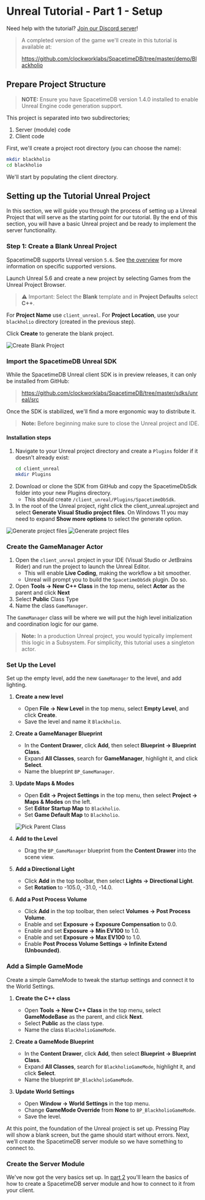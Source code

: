 # Unreal Tutorial - Part 1 - Setup

Need help with the tutorial? [Join our Discord server](https://discord.gg/spacetimedb)!

> A completed version of the game we'll create in this tutorial is available at:
>
> https://github.com/clockworklabs/SpacetimeDB/tree/master/demo/Blackholio

## Prepare Project Structure

> **NOTE:** Ensure you have SpacetimeDB version 1.4.0 installed to enable Unreal Engine code generation support.

This project is separated into two subdirectories;

1. Server (module) code
2. Client code

First, we'll create a project root directory (you can choose the name):

```bash
mkdir blackholio
cd blackholio
```

We'll start by populating the client directory.

## Setting up the Tutorial Unreal Project

In this section, we will guide you through the process of setting up a Unreal Project that will serve as the starting point for our tutorial. By the end of this section, you will have a basic Unreal project and be ready to implement the server functionality.

### Step 1: Create a Blank Unreal Project

SpacetimeDB supports Unreal version `5.6`. See [the overview](.) for more information on specific supported versions.

Launch Unreal 5.6 and create a new project by selecting Games from the Unreal Project Browser.

> ⚠️ Important: Select the **Blank** template and in **Project Defaults** select **C++**.

For **Project Name** use `client_unreal`.
For **Project Location**, use your `blackholio` directory (created in the previous step).

Click **Create** to generate the blank project.

![Create Blank Project](https://tmp-unreal-engine-tutorial-images.nyc3.digitaloceanspaces.com/part-1-01-create-project.png)

### Import the SpacetimeDB Unreal SDK

While the SpacetimeDB Unreal client SDK is in preview releases, it can only be installed from GitHub:

> https://github.com/clockworklabs/SpacetimeDB/tree/master/sdks/unreal/src

Once the SDK is stabilized, we'll find a more ergonomic way to distribute it.

> **Note:** Before beginning make sure to close the Unreal project and IDE.

#### Installation steps

1. Navigate to your Unreal project directory and create a `Plugins` folder if it doesn’t already exist:
   ```bash
   cd client_unreal
   mkdir Plugins
   ```
2. Download or clone the SDK from GitHub and copy the SpacetimeDbSdk folder into your new Plugins directory.
   - This should create `/client_unreal/Plugins/SpacetimeDbSdk`.
3. In the root of the Unreal project, right click the client_unreal.uproject and select **Generate Visual Studio project files**. On Windows 11 you may need to expand **Show more options** to select the generate option.

![Generate project files](https://tmp-unreal-engine-tutorial-images.nyc3.digitaloceanspaces.com/part-1-02-01-generate-project.png)
![Generate project files](https://tmp-unreal-engine-tutorial-images.nyc3.digitaloceanspaces.com/part-1-02-02-generate-project.png)

### Create the GameManager Actor

1. Open the `client_unreal` project in your IDE (Visual Studio or JetBrains Rider) and run the project to launch the Unreal Editor.
   - This will enable **Live Coding**, making the workflow a bit smoother.
   - Unreal will prompt you to build the `SpacetimeDbSdk` plugin. Do so.
2. Open **Tools -> New C++ Class** in the top menu, select **Actor** as the parent and click **Next**
3. Select **Public** Class Type
4. Name the class `GameManager`.

The `GameManager` class will be where we will put the high level initialization and coordination logic for our game.

> **Note:** In a production Unreal project, you would typically implement this logic in a Subsystem. For simplicity, this tutorial uses a singleton actor.

### Set Up the Level

Set up the empty level, add the new `GameManager` to the level, and add lighting.

1. **Create a new level**  
   - Open **File -> New Level** in the top menu, select **Empty Level**, and click **Create**.  
   - Save the level and name it `Blackholio`.

2. **Create a GameManager Blueprint**  
   - In the **Content Drawer**, click **Add**, then select **Blueprint -> Blueprint Class**.  
   - Expand **All Classes**, search for **GameManager**, highlight it, and click **Select**.  
   - Name the blueprint `BP_GameManager`.

3. **Update Maps & Modes**  
   - Open **Edit -> Project Settings** in the top menu, then select **Project -> Maps & Modes** on the left.  
   - Set **Editor Startup Map** to `Blackholio`.  
   - Set **Game Default Map** to `Blackholio`.
   
   ![Pick Parent Class](https://tmp-unreal-engine-tutorial-images.nyc3.digitaloceanspaces.com/part-1-03-create-blueprint.png)

4. **Add to the Level**  
   - Drag the `BP_GameManager` blueprint from the **Content Drawer** into the scene view.

5. **Add a Directional Light**  
   - Click **Add** in the top toolbar, then select **Lights -> Directional Light**.  
   - Set **Rotation** to -105.0, -31.0, -14.0.

6. **Add a Post Process Volume**  
   - Click **Add** in the top toolbar, then select **Volumes -> Post Process Volume**.  
   - Enable and set **Exposure -> Exposure Compensation** to 0.0.  
   - Enable and set **Exposure -> Min EV100** to 1.0.  
   - Enable and set **Exposure -> Max EV100** to 1.0.  
   - Enable **Post Process Volume Settings -> Infinite Extend (Unbounded)**.

### Add a Simple GameMode

Create a simple GameMode to tweak the startup settings and connect it to the World Settings.

1. **Create the C++ class**  
   - Open **Tools -> New C++ Class** in the top menu, select **GameModeBase** as the parent, and click **Next**.  
   - Select **Public** as the class type.  
   - Name the class `BlackholioGameMode`.

2. **Create a GameMode Blueprint**  
   - In the **Content Drawer**, click **Add**, then select **Blueprint -> Blueprint Class**.  
   - Expand **All Classes**, search for `BlackholioGameMode`, highlight it, and click **Select**.  
   - Name the blueprint `BP_BlackholioGameMode`.

3. **Update World Settings**  
   - Open **Window -> World Settings** in the top menu.  
   - Change **GameMode Override** from **None** to `BP_BlackholioGameMode`.  
   - Save the level.

At this point, the foundation of the Unreal project is set up. Pressing Play will show a blank screen, but the game should start without errors. Next, we’ll create the SpacetimeDB server module so we have something to connect to.

### Create the Server Module

We've now got the very basics set up. In [part 2](part-2) you'll learn the basics of how to create a SpacetimeDB server module and how to connect to it from your client.
